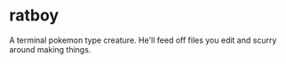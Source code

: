 # ratboy

A terminal pokemon type creature. He'll feed off files you edit and scurry around making things.
